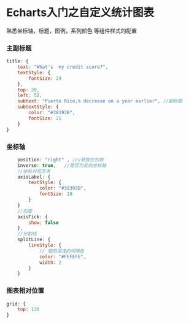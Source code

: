 # Echarts入门之自定义统计图表
熟悉坐标轴，标题，图例，系列颜色 等组件样式的配置
### 主副标题
```javascript
title: {
	text: "What's  my credit score?",
	textStyle: {
		fontSize: 24
	},
	top: 20,
	left: 52,
    subtext: "Puerto Rico,% decrease on a year earlier", //副标题
    subtextStyle: {
    	color: "#38393B",
    	fontSize: 21
    }
}
```
### 坐标轴
```javascript
    position: "right" , //y轴放在右侧
    inverse: true,   //是否为反向坐标轴
    //坐标对应文本
    axisLabel: {
        textStyle: {
    		color: "#38393B",
    		fontSize: 18
	    }
	}
	//刻度
	axisTick: {
		show: false
	},
	//分割线
	splitLine: {
	    lineStyle: {
	        // 使用深浅的间隔色
	        color: "#FEFEFE",
	        width: 2
	    }
	}

```
### 图表相对位置
```javascript
grid: {
	top: 130
}
```
